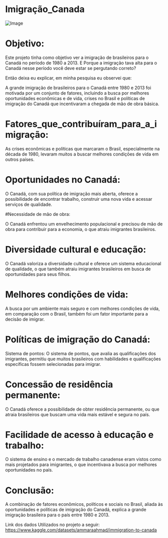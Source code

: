 





# Imigração_Canada


![Image](https://github.com/user-attachments/assets/c65d7c15-23ad-4b56-82ab-2ce45e1fee73)




# Objetivo:
Este projeto tinha como objetivo ver a imigração de brasileiros para o Canadá no período de 1980 a 2013. E Porque a imigração tava alta para o Canadá nesse período você deve estar se pergutando correto? 

Então deixa eu explicar, em minha pesquisa eu observei que: 

A grande imigração de brasileiros para o Canadá entre 1980 e 2013 foi motivada por um conjunto de fatores, incluindo a busca por melhores oportunidades econômicas e de vida, crises no Brasil e políticas de imigração do Canadá que incentivaram a chegada de mão de obra básica. 

# Fatores_que_contribuíram_para_a_imigração: 

As crises econômicas e políticas que marcaram o Brasil, especialmente na década de 1980, levaram muitos a buscar melhores condições de vida em outros países. 

# Oportunidades no Canadá:  

O Canadá, com sua política de imigração mais aberta, oferece a possibilidade de encontrar trabalho, construir uma nova vida e acessar serviços de qualidade. 

#Necessidade de mão de obra:  

O Canadá enfrentou um envelhecimento populacional e precisou de mão de obra para contribuir para a economia, o que atraiu imigrantes brasileiros. 

# Diversidade cultural e educação: 

O Canadá valoriza a diversidade cultural e oferece um sistema educacional de qualidade, o que também atraiu imigrantes brasileiros em busca de oportunidades para seus filhos. 

# Melhores condições de vida: 

A busca por um ambiente mais seguro e com melhores condições de vida, em comparação com o Brasil, também foi um fator importante para a decisão de imigrar. 

# Políticas de imigração do Canadá: 

Sistema de pontos: O sistema de pontos, que avalia as qualificações dos imigrantes, permitiu que muitos brasileiros com habilidades e qualificações específicas fossem selecionadas para imigrar. 

# Concessão de residência permanente: 

O Canadá oferece a possibilidade de obter residência permanente, ou que atraia brasileiros que buscam uma vida mais estável e segura no país. 

# Facilidade de acesso à educação e trabalho: 

O sistema de ensino e o mercado de trabalho canadense eram vistos como mais projetados para imigrantes, o que incentivava a busca por melhores oportunidades no país. 

# Conclusão: 

A combinação de fatores econômicos, políticos e sociais no Brasil, aliada às oportunidades e políticas de imigração do Canadá, explica a grande imigração brasileira para o país entre 1980 e 2013.


Link dos dados Utilizados no projeto a seguir: https://www.kaggle.com/datasets/ammaraahmad/immigration-to-canada

